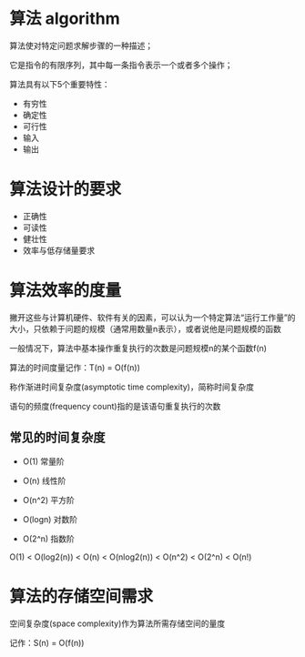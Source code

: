 # 算法 algorithm
算法使对特定问题求解步骤的一种描述；

它是指令的有限序列，其中每一条指令表示一个或者多个操作；

算法具有以下5个重要特性：
* 有穷性
* 确定性
* 可行性
* 输入
* 输出

# 算法设计的要求
* 正确性
* 可读性
* 健壮性
* 效率与低存储量要求

# 算法效率的度量
撇开这些与计算机硬件、软件有关的因素，可以认为一个特定算法“运行工作量”的大小，只依赖于问题的规模（通常用数量n表示），或者说他是问题规模的函数

一般情况下，算法中基本操作重复执行的次数是问题规模n的某个函数f(n)

算法的时间度量记作：T(n) = O(f(n))

称作渐进时间复杂度(asymptotic time complexity)，简称时间复杂度

语句的频度(frequency count)指的是该语句重复执行的次数

## 常见的时间复杂度

* O(1) 常量阶

* O(n) 线性阶

* O(n^2) 平方阶

* O(logn) 对数阶

* O(2^n) 指数阶


O(1) < O(log2(n)) < O(n) < O(nlog2(n)) < O(n^2) < O(2^n) < O(n!)

# 算法的存储空间需求
空间复杂度(space complexity)作为算法所需存储空间的量度

记作：S(n) = O(f(n))